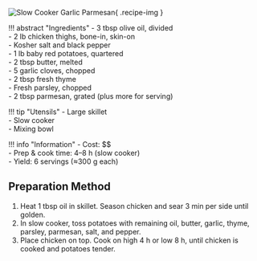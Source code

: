 ![Slow Cooker Garlic Parmesan](../images/slow-cooker-garlic-parmesan.jpg){ .recipe-img }

!!! abstract "Ingredients"
    - 3 tbsp olive oil, divided  
    - 2 lb chicken thighs, bone-in, skin-on  
    - Kosher salt and black pepper  
    - 1 lb baby red potatoes, quartered  
    - 2 tbsp butter, melted  
    - 5 garlic cloves, chopped  
    - 2 tbsp fresh thyme  
    - Fresh parsley, chopped  
    - 2 tbsp parmesan, grated (plus more for serving)  

!!! tip "Utensils"
    - Large skillet  
    - Slow cooker  
    - Mixing bowl  

!!! info "Information"
    - Cost: $$  
    - Prep & cook time: 4–8 h (slow cooker)  
    - Yield: 6 servings (≈300 g each)  

## Preparation Method

1. Heat 1 tbsp oil in skillet. Season chicken and sear 3 min per side until golden.  
2. In slow cooker, toss potatoes with remaining oil, butter, garlic, thyme, parsley, parmesan, salt, and pepper.  
3. Place chicken on top. Cook on high 4 h or low 8 h, until chicken is cooked and potatoes tender.  